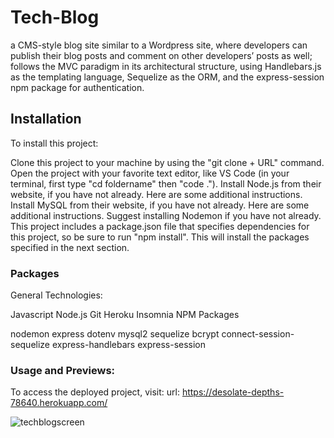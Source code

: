 # Tech-Blog
a CMS-style blog site similar to a Wordpress site, where developers can publish their blog posts and comment on other developers’ posts as well; follows the MVC paradigm in its architectural structure, using Handlebars.js as the templating language, Sequelize as the ORM, and the express-session npm package for authentication.

## Installation
To install this project:

Clone this project to your machine by using the "git clone + URL" command.
Open the project with your favorite text editor, like VS Code (in your terminal, first type "cd foldername" then "code .").
Install Node.js from their website, if you have not already. Here are some additional instructions.
Install MySQL from their website, if you have not already. Here are some additional instructions.
Suggest installing Nodemon if you have not already.
This project includes a package.json file that specifies dependencies for this project, so be sure to run "npm install". This will install the packages specified in the next section.

### Packages
General Technologies:

Javascript
Node.js
Git
Heroku
Insomnia
NPM Packages

nodemon
express
dotenv
mysql2
sequelize
bcrypt
connect-session-sequelize
express-handlebars
express-session

### Usage and Previews:

To access the deployed project, visit: url: https://desolate-depths-78640.herokuapp.com/

![techblogscreen](https://user-images.githubusercontent.com/109751916/236339355-da7706e8-6f1a-45b7-ab13-5e0218495452.png)
